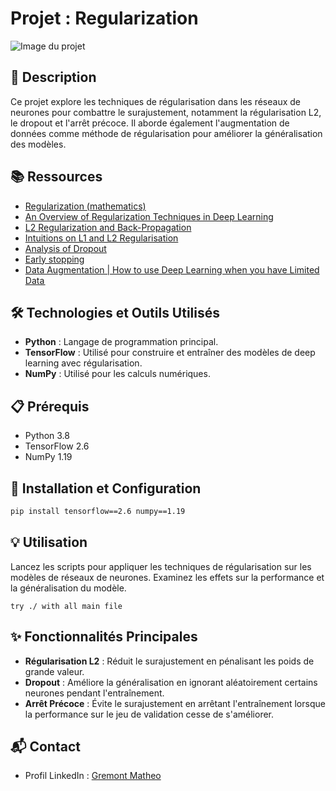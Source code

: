 # Projet : Regularization

![Image du projet](https://th.bing.com/th/id/R.42acf259e38c845c245cbe9fbfb3ae24?rik=9oHhpqn7GYXJ1w&pid=ImgRaw&r=0)

## 📝 Description
Ce projet explore les techniques de régularisation dans les réseaux de neurones pour combattre le surajustement, notamment la régularisation L2, le dropout et l'arrêt précoce. Il aborde également l'augmentation de données comme méthode de régularisation pour améliorer la généralisation des modèles.

## 📚 Ressources
- [Regularization (mathematics)](https://example.com/regularization_mathematics)
- [An Overview of Regularization Techniques in Deep Learning](https://example.com/regularization_techniques)
- [L2 Regularization and Back-Propagation](https://example.com/l2_regularization)
- [Intuitions on L1 and L2 Regularisation](https://example.com/l1_l2_regularisation)
- [Analysis of Dropout](https://example.com/dropout_analysis)
- [Early stopping](https://example.com/early_stopping)
- [Data Augmentation | How to use Deep Learning when you have Limited Data ](https://example.com/data_augmentation)

## 🛠️ Technologies et Outils Utilisés
- **Python** : Langage de programmation principal.
- **TensorFlow** : Utilisé pour construire et entraîner des modèles de deep learning avec régularisation.
- **NumPy** : Utilisé pour les calculs numériques.

## 📋 Prérequis
- Python 3.8
- TensorFlow 2.6
- NumPy 1.19

## 🚀 Installation et Configuration
```bash
pip install tensorflow==2.6 numpy==1.19
```

## 💡 Utilisation
Lancez les scripts pour appliquer les techniques de régularisation sur les modèles de réseaux de neurones. Examinez les effets sur la performance et la généralisation du modèle.
```
try ./ with all main file
```

## ✨ Fonctionnalités Principales
- **Régularisation L2** : Réduit le surajustement en pénalisant les poids de grande valeur.
- **Dropout** : Améliore la généralisation en ignorant aléatoirement certains neurones pendant l'entraînement.
- **Arrêt Précoce** : Évite le surajustement en arrêtant l'entraînement lorsque la performance sur le jeu de validation cesse de s'améliorer.

## 📬 Contact
- Profil LinkedIn : [Gremont Matheo](https://www.linkedin.com/in/matheo-gremont-aa0b41251/)
